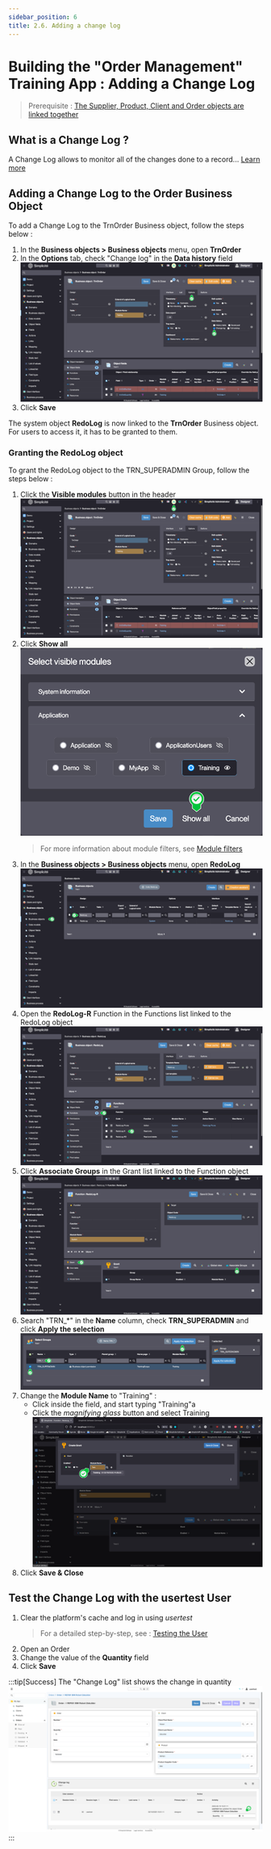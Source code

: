 ```yaml
---
sidebar_position: 6
title: 2.6. Adding a change log
---
```


# Building the "Order Management" Training App : Adding a Change Log

> Prerequisite : [The Supplier, Product, Client and Order objects are linked together](/tutorial/expanding/relations)

## What is a Change Log ?

A Change Log allows to monitor all of the changes done to a record... [Learn more](/make/operation/sessions/change-log)

## Adding a Change Log to the Order Business Object

To add a Change Log to the TrnOrder Business object, follow the steps below : 

1. In the **Business objects > Business objects** menu, open **TrnOrder**
2. In the **Options** tab, check "Change log" in the **Data history** field  
    ![](img/historization/check-field.png)
3. Click **Save**

The system object **RedoLog** is now linked to the **TrnOrder** Business object. For users to access it, it has to be granted to them.

### Granting the RedoLog object

To grant the RedoLog object to the TRN_SUPERADMIN Group, follow the steps below :
1. Click the **Visible modules** button in the header   
    ![](img/historization/module-filter.png)
2. Click **Show all**  
    ![](img/historization/show-all.png)
    > For more information about module filters, see [Module filters](/make/project/module#module-filtering)
3. In the **Business objects > Business objects** menu, open **RedoLog**  
    ![](img/historization/redolog-list.png)
4. Open the **RedoLog-R** Function in the Functions list linked to the RedoLog object  
    ![](img/historization/redolog-form.png)
5. Click **Associate Groups** in the Grant list linked to the Function object  
    ![](img/historization/function-form.png)
6. Search "TRN_*" in the **Name** column, check **TRN_SUPERADMIN** and click **Apply the selection**  
    ![](img/historization/select-group.png)
7. Change the **Module Name** to "Training" :
    - Click inside the field, and start typing "Training"a
    - Click the *magnifying glass* button and select Training  
    ![](img/historization/update-module.png)
8. Click **Save & Close**

## Test the Change Log with the usertest User

1. Clear the platform's cache and log in using *usertest*
    > For a detailed step-by-step, see : [Testing the User](/tutorial/getting-started/user#activating-and-testing-the-user)
2. Open an Order
3. Change the value of the **Quantity** field
4. Click **Save**

:::tip[Success]
  The "Change Log" list shows the change in quantity
    ![](img/historization/success.png)
:::